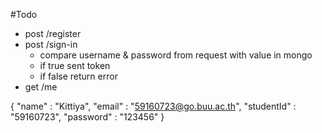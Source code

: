 #Todo
- post /register
- post /sign-in 
    - compare username & password from request with value in mongo
    - if true sent token 
    - if false return error 
- get /me


{
	"name" : "Kittiya",
	"email" : "59160723@go.buu.ac.th",
	"studentId" : "59160723",
	"password" : "123456"
}